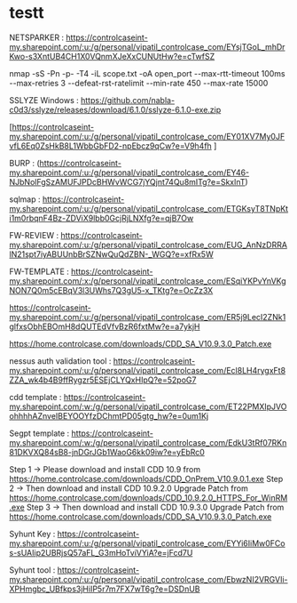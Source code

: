 # testt
NETSPARKER : https://controlcaseint-my.sharepoint.com/:u:/g/personal/vipatil_controlcase_com/EYsjTGoL_mhDrKwo-s3XntUB4CH1X0VQnmXJeXxCUNUtHw?e=cTwfSZ


nmap -sS -Pn -p- -T4 -iL scope.txt -oA open_port --max-rtt-timeout 100ms --max-retries 3 --defeat-rst-ratelimit --min-rate 450 --max-rate 15000

SSLYZE Windows  : https://github.com/nabla-c0d3/sslyze/releases/download/6.1.0/sslyze-6.1.0-exe.zip



[https://controlcaseint-my.sharepoint.com/:u:/g/personal/vipatil_controlcase_com/EY01XV7My0JFvfL6Eq0ZsHkB8L1WbbGbFD2-npEbcz9qCw?e=V9h4fh
]

BURP : (https://controlcaseint-my.sharepoint.com/:u:/g/personal/vipatil_controlcase_com/EY46-NJbNolFgSzAMUFJPDcBHWvWCG7jYQjnt74Qu8mITg?e=SkxlnT)

sqlmap : https://controlcaseint-my.sharepoint.com/:u:/g/personal/vipatil_controlcase_com/ETGKsyT8TNpKti1m0rbqnF4Bz-ZDViX9lbb0GcjRjLNXfg?e=qjB7Ow

FW-REVIEW : [https://controlcaseint-my.sharepoint.com/:u:/g/personal/vipatil_controlcase_com/EUG_AnNzDRRAlN21spt7iyABUUnbBrSZNwQuQdZBN-_WGQ?e=xfRx5W
](https://controlcaseint-my.sharepoint.com/:u:/g/personal/vipatil_controlcase_com/EUG_AnNzDRRAlN21spt7iyABUUnbBrSZNwQuQdZBN-_WGQ?e=fdJwEr)

FW-TEMPLATE : https://controlcaseint-my.sharepoint.com/:x:/g/personal/vipatil_controlcase_com/ESqiYKPvYnVKgNON7Q0m5cEBqV3l3UWhs7Q3gU5-x_TKtg?e=OcZz3X

https://controlcaseint-my.sharepoint.com/:u:/g/personal/vipatil_controlcase_com/ER5j9LecI2ZNk1glfxsObhEBOmH8dQUTEdVfvBzR6fxtMw?e=a7ykjH

https://home.controlcase.com/downloads/CDD_SA_V10.9.3.0_Patch.exe

nessus auth validation tool : https://controlcaseint-my.sharepoint.com/:u:/g/personal/vipatil_controlcase_com/Ecl8LH4rygxFt8ZZA_wk4b4B9ffRygzr5ESEjCLYQxHIpQ?e=52poG7


cdd template : https://controlcaseint-my.sharepoint.com/:w:/g/personal/vipatil_controlcase_com/ET22PMXIpJVOohhhhAZnveIBEYOOYfzDChmtPD05gtg_hw?e=0um1Kj

Segpt template : https://controlcaseint-my.sharepoint.com/:w:/g/personal/vipatil_controlcase_com/EdkU3tRf07RKn81DKVXQ84sB8-jnDGrJGb1WaoG6kk09iw?e=yEbRc0


Step 1 →
Please download and install CDD 10.9 from
https://home.controlcase.com/downloads/CDD_OnPrem_V10.9.0.1.exe
Step 2 →
Then download and install CDD 10.9.2.0 Upgrade Patch from
https://home.controlcase.com/downloads/CDD_10.9.2.0_HTTPS_For_WinRM.exe
Step 3 →
Then download and install CDD 10.9.3.0 Upgrade Patch from
https://home.controlcase.com/downloads/CDD_SA_V10.9.3.0_Patch.exe




Syhunt Key : https://controlcaseint-my.sharepoint.com/:u:/g/personal/vipatil_controlcase_com/EYYi6IiMw0FCos-sUAIip2UBRjsQ57aFL_G3mHoTviVYiA?e=jFcd7U

Syhunt tool : https://controlcaseint-my.sharepoint.com/:u:/g/personal/vipatil_controlcase_com/EbwzNI2VRGVIi-XPHmgbc_UBfkps3jHiIP5r7m7FX7wT6g?e=DSDnUB
